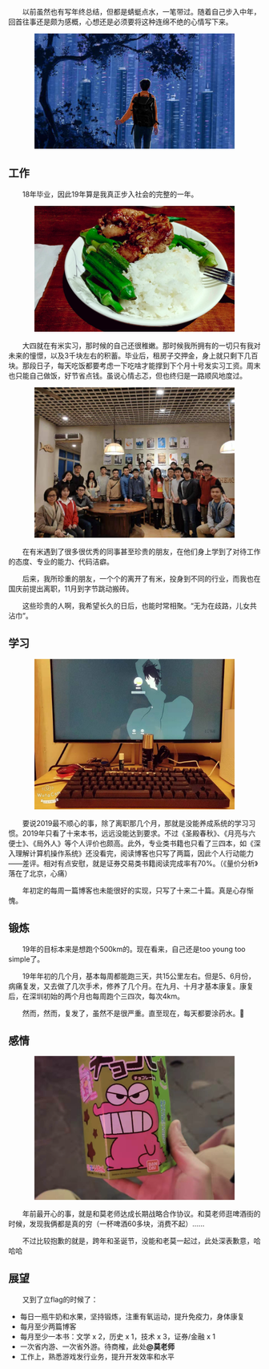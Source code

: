 &#8195;&#8195;以前虽然也有写年终总结，但都是蜻蜓点水，一笔带过。随着自己步入中年，回首往事还是颇为感概，心想还是必须要将这种连绵不绝的心情写下来。

<p align="center">
<img src="./source/任我行.png" alt="《任我行》——陈奕迅" width="400"/>
</p>

## 工作

&#8195;&#8195;18年毕业，因此19年算是我真正步入社会的完整的一年。

<p align="center">
<img src="./source/塞纳河公寓的午餐.png" alt="塞纳河公寓的午餐" width="400"/>
</p>

&#8195;&#8195;大四就在有米实习，那时候的自己还很稚嫩。那时候我所拥有的一切只有我对未来的憧憬，以及3千块左右的积蓄。毕业后，租房子交押金，身上就只剩下几百块。那段日子，每天吃饭都要考虑一下吃啥才能撑到下个月十号发实习工资。周末也只能自己做饭，好节省点钱。虽说心情忐忑，但也终归是一路顺风地度过。

<p align="center">
<img src="./source/有米ADN.jpeg" alt="有米ADN" width="400"/>
</p>
&#8195;&#8195;在有米遇到了很多很优秀的同事甚至珍贵的朋友，在他们身上学到了对待工作的态度、专业的能力、代码洁癖。

&#8195;&#8195;后来，我所珍重的朋友，一个个的离开了有米，投身到不同的行业，而我也在国庆前提出离职，11月到字节跳动搬砖。

&#8195;&#8195;这些珍贵的人啊，我希望长久的日后，也能时常相聚。“无为在歧路，儿女共沾巾”。

## 学习

<p align="center">
<img src="./source/塞纳河公寓.jpeg" alt="塞纳河公寓" width="400"/>
</p>
&#8195;&#8195;要说2019最不顺心的事，除了离职那几个月，那就是没能养成系统的学习习惯。2019年只看了十来本书，远远没能达到要求。不过《圣殿春秋》、《月亮与六便士》、《局外人》等个人评价也颇高。此外，专业类书籍也只看了三四本，如《深入理解计算机操作系统》还没看完，阅读博客也只写了两篇，因此个人行动能力——差评。相对有点安慰，就是证券交易类书籍阅读完成率有70%。（《量价分析》落在了北京，心痛）

&#8195;&#8195;年初定的每周一篇博客也未能很好的实现，只写了十来二十篇。真是心存惭愧。

## 锻炼

&#8195;&#8195;19年的目标本来是想跑个500km的。现在看来，自己还是too young too simple了。

&#8195;&#8195;19年年初的几个月，基本每周都能跑三天，共15公里左右。但是5、6月份，病痛复发，又去做了几次手术，修养了几个月。在九月、十月才基本康复。康复后，在深圳初始的两个月也每周跑个三四次，每次4km。

&#8195;&#8195;然而，然而，复发了，虽然不是很严重。直至现在，每天都要涂药水。🤮

## 感情
<p align="center">
<img src="./source/和莫老师在啤酒街.png" alt="和莫老师在啤酒街" width="400"/>
</p>

&#8195;&#8195;年前最开心的事，就是和莫老师达成长期战略合作协议。和莫老师逛啤酒街的时候，发现我俩都是真的穷（一杯啤酒60多块，消费不起）......

&#8195;&#8195;不过比较抱歉的就是，跨年和圣诞节，没能和老莫一起过，此处深表歉意，哈哈哈

## 展望

&#8195;&#8195;又到了立flag的时候了：
- 每日一瓶牛奶和水果，坚持锻炼，注重有氧运动，提升免疫力，身体康复
- 每月至少两篇博客
- 每月至少一本书：文学 x 2，历史 x 1，技术 x 3，证券/金融 x 1
- 一次省内游、一次省外游。待商榷，此处<strong>@莫老师</strong>
- 工作上，熟悉游戏发行业务，提升开发效率和水平

